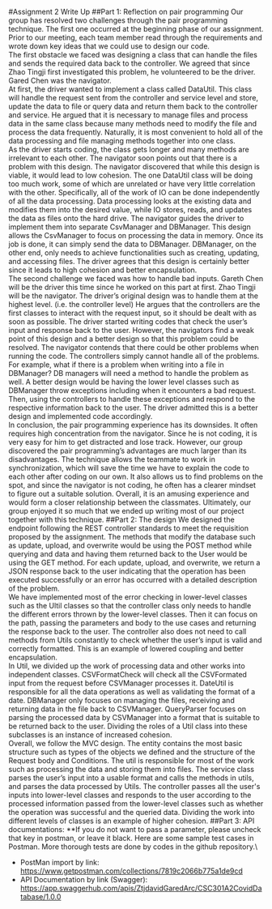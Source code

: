 #Assignment 2 Write Up
##Part 1: Reflection on pair programming
Our group has resolved two challenges through the pair programming technique. The first one occurred at the beginning phase of our assignment. Prior to our meeting, each team member read through the requirements and wrote down key ideas that we could use to design our code.\
The first obstacle we faced was designing a class that can handle the files and sends the required data back to the controller. We agreed that since Zhao Tingji first investigated this problem, he volunteered to be the driver. Gared Chen was the navigator. \
At first, the driver wanted to implement a class called DataUtil. This class will handle the request sent from the controller and service level and store, update the data to file or query data and return them back to the controller and service. He argued that it is necessary to manage files and process data in the same class because many methods need to modify the file and process the data frequently. Naturally, it is most convenient to hold all of the data processing and file managing methods together into one class. \
As the driver starts coding, the class gets longer and many methods are irrelevant to each other. The navigator soon points out that there is a problem with this design. The navigator discovered that while this design is viable, it would lead to low cohesion. The one DataUtil class will be doing too much work, some of which are unrelated or have very little correlation with the other. Specifically, all of the work of IO can be done independently of all the data processing. Data processing looks at the existing data and modifies them into the desired value, while IO stores, reads, and updates the data as files onto the hard drive. The navigator guides the driver to implement them into separate CsvManager and DBManager. This design allows the CsvManager to focus on processing the data in memory. Once its job is done, it can simply send the data to DBManager. DBManager, on the other end, only needs to achieve functionalities such as creating, updating, and accessing files. The driver agrees that this design is certainly better since it leads to high cohesion and better encapsulation. \
The second challenge we faced was how to handle bad inputs. Gareth Chen will be the driver this time since he worked on this part at first. Zhao Tingji will be the navigator. The driver’s original design was to handle them at the highest level. (i.e. the controller level) He argues that the controllers are the first classes to interact with the request input, so it should be dealt with as soon as possible. The driver started writing codes that check the user’s input and response back to the user. However, the navigators find a weak point of this design and a better design so that this problem could be resolved. The navigator contends that there could be other problems when running the code. The controllers simply cannot handle all of the problems. For example, what if there is a problem when writing into a file in DBManager? DB managers will need a method to handle the problem as well. A better design would be having the lower level classes such as DBManager throw exceptions including when it encounters a bad request. Then, using the controllers to handle these exceptions and respond to the respective information back to the user. The driver admitted this is a better design and implemented code accordingly.\
In conclusion, the pair programming experience has its downsides. It often requires high concentration from the navigator. Since he is not coding, it is very easy for him to get distracted and lose track. However, our group discovered the pair programming’s advantages are much larger than its disadvantages. The technique allows the teammate to work in synchronization, which will save the time we have to explain the code to each other after coding on our own. It also allows us to find problems on the spot, and since the navigator is not coding, he often has a clearer mindset to figure out a suitable solution. Overall, it is an amusing experience and would form a closer relationship between the classmates. Ultimately,  our group enjoyed it so much that we ended up writing most of our project together with this technique.
##Part 2: The design 
We designed the endpoint following the REST controller standards to meet the requisition proposed by the assignment. The methods that modify the database such as update, upload, and overwrite would be using the POST method while querying and data and having them returned back to the User would be using the GET method. For each update, upload, and overwrite, we return a JSON response back to the user indicating that the operation has been executed successfully or an error has occurred with a detailed description of the problem. \
We have implemented most of the error checking in lower-level classes such as the Ultil classes so that the controller class only needs to handle the different errors thrown by the lower-level classes. Then it can focus on the path, passing the parameters and body to the use cases and returning the response back to the user. The controller also does not need to call methods from Utils constantly to check whether the user’s input is valid and correctly formatted. This is an example of lowered coupling and better encapsulation.\
In Util, we divided up the work of processing data and other works into independent classes. CSVFormatCheck will check all the CSVFormated input from the request before CSVManager processes it. DateUtil is responsible for all the data operations as well as validating the format of a date. DBManager only focuses on managing the files, receiving and returning data in the file back to CSVManager. QueryParser focuses on parsing the processed data by CSVManager into a format that is suitable to be returned back to the user. Dividing the roles of a Util class into these subclasses is an instance of increased cohesion.\
Overall, we follow the MVC design. The entity contains the most basic structure such as types of the objects we defined and the structure of the Request body and Conditions. The util is responsible for most of the work such as processing the data and storing them into files. The service class parses the user’s input into a usable format and calls the methods in utils, and parses the data processed by Utils. The controller passes all the user's inputs into lower-level classes and responds to the user according to the processed information passed from the lower-level classes such as whether the operation was successful and the queried data. Dividing the work into different levels of classes is an example of higher cohesion.
##Part 3: API documentations:
**If you do not want to pass a parameter, please uncheck that key in postman, or leave it black. Here are some sample test cases in Postman. More thorough tests are done by codes in the github repository.\
- PostMan import by link: https://www.getpostman.com/collections/7819c2066b775a1de9cd
- API Documentation by link (Swagger): https://app.swaggerhub.com/apis/ZtjdavidGaredArc/CSC301A2CovidDatabase/1.0.0
